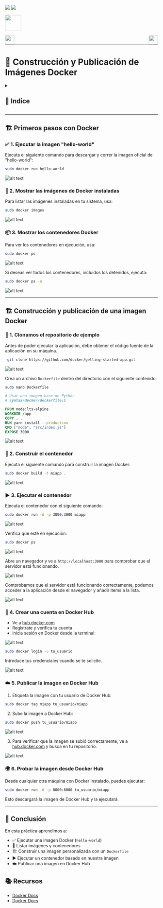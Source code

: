 ![](/.resGen/_bannerD.png#gh-dark-mode-only)
![](/.resGen/_bannerL.png#gh-light-mode-only)

<a href="../readme.md"><img src="/.resGen/_back.svg" width="52.5"></a>

<a href="../1/readme.md"><img src="/.resGen/_arrow_r.svg" width="30" align="left"></a>
<a href="../3/readme.md"><img src="/.resGen/_arrow.svg" width="30" align="right"></a>

<br>

---

# 🔨 Construcción y Publicación de Imágenes Docker

<details>

<summary>

## 📌 Indice

</summary>

- [🔨 Construcción y Publicación de Imágenes Docker](#-construcción-y-publicación-de-imágenes-docker)
  - [📌 Indice](#-indice)
  - [🏗️ Primeros pasos con Docker](#️-primeros-pasos-con-docker)
    - [✅ 1. Ejecutar la imagen "hello-world"](#-1-ejecutar-la-imagen-hello-world)
    - [📸 2. Mostrar las imágenes de Docker instaladas](#-2-mostrar-las-imágenes-de-docker-instaladas)
    - [📦 3. Mostrar los contenedores Docker](#-3-mostrar-los-contenedores-docker)
  - [🏗️ Construcción y publicación de una imagen Docker](#️-construcción-y-publicación-de-una-imagen-docker)
    - [📂 1. Clonamos el repositorio de ejemplo](#-1-clonamos-el-repositorio-de-ejemplo)
    - [🔨 2. Construir el contenedor](#-2-construir-el-contenedor)
    - [▶️ 3. Ejecutar el contenedor](#️-3-ejecutar-el-contenedor)
    - [🔑 4. Crear una cuenta en Docker Hub](#-4-crear-una-cuenta-en-docker-hub)
    - [☁️ 5. Publicar la imagen en Docker Hub](#️-5-publicar-la-imagen-en-docker-hub)
    - [🌍 6. Probar la imagen desde Docker Hub](#-6-probar-la-imagen-desde-docker-hub)
  - [🎯 Conclusión](#-conclusión)
  - [📚 Recursos](#-recursos)

</details>

---

## 🏗️ Primeros pasos con Docker

### ✅ 1. Ejecutar la imagen "hello-world"
Ejecuta el siguiente comando para descargar y correr la imagen oficial de "hello-world":

```sh
sudo docker run hello-world
```

![alt text](image.png)

### 📸 2. Mostrar las imágenes de Docker instaladas
Para listar las imágenes instaladas en tu sistema, usa:

```sh
sudo docker images
```

![alt text](image-1.png)

### 📦 3. Mostrar los contenedores Docker
Para ver los contenedores en ejecución, usa:

```sh
sudo docker ps
```

![alt text](image-2.png)

Si deseas ver todos los contenedores, incluidos los detenidos, ejecuta:

```sh
sudo docker ps -a
```

![alt text](image-3.png)

---

## 🏗️ Construcción y publicación de una imagen Docker

### 📂 1. Clonamos el repositorio de ejemplo
Antes de poder ejecutar la aplicación, debe obtener el código fuente de la aplicación en su máquina.

```sh
 git clone https://github.com/docker/getting-started-app.git
```

![alt text](image-4.png)

Crea un archivo `Dockerfile` dentro del directorio con el siguiente contenido:

```bash
sudo nano Dockerfile
```

```Dockerfile
# Usar una imagen base de Python
# syntax=docker/dockerfile:1

FROM node:lts-alpine
WORKDIR /app
COPY . .
RUN yarn install --production
CMD ["node", "src/index.js"]
EXPOSE 3000
```

![alt text](image-5.png)


### 🔨 2. Construir el contenedor
Ejecuta el siguiente comando para construir la imagen Docker:

```sh
sudo docker build -t miapp .
```

![alt text](image-6.png)

### ▶️ 3. Ejecutar el contenedor
Ejecuta el contenedor con el siguiente comando:

```sh
sudo docker run -d -p 3000:3000 miapp
```

![alt text](image-7.png)

Verifica que esté en ejecución:

```sh
sudo docker ps
```

![alt text](image-8.png)

Abre un navegador y ve a `http://localhost:3000` para comprobar que el servidor está funcionando.

![alt text](image-9.png)

Comprobamos que el servidor está funcionando correctamente, podemos acceder a la aplicación desde el navegador y añadir items a la lista.

![alt text](image-10.png)

### 🔑 4. Crear una cuenta en Docker Hub

- Ve a [hub.docker.com](https://hub.docker.com/)
- Regístrate y verifica tu cuenta
- Inicia sesión en Docker desde la terminal:

![alt text](image-11.png)

```sh
sudo docker login -u tu_usuario
```

Introduce tus credenciales cuando se te solicite.

![alt text](image-12.png)

### ☁️ 5. Publicar la imagen en Docker Hub

1. Etiqueta la imagen con tu usuario de Docker Hub:

```sh
sudo docker tag miapp tu_usuario/miapp
```

2. Sube la imagen a Docker Hub:

```sh
sudo docker push tu_usuario/miapp
```

![alt text](image-13.png)

3. Para verificar que la imagen se subió correctamente, ve a [hub.docker.com](https://hub.docker.com/) y busca en tu repositorio.

![alt text](image-14.png)

### 🌍 6. Probar la imagen desde Docker Hub

Desde cualquier otra máquina con Docker instalado, puedes ejecutar:

```sh
sudo docker run -d -p 8000:8000 tu_usuario/miapp
```

Esto descargará la imagen de Docker Hub y la ejecutará.

---

## 🎯 Conclusión
En esta práctica aprendimos a:

- ✅ Ejecutar una imagen Docker (`hello-world`)
- 📸 Listar imágenes y contenedores
- 🏗️ Construir una imagen personalizada con un `Dockerfile`
- ▶️ Ejecutar un contenedor basado en nuestra imagen
- ☁️ Publicar una imagen en Docker Hub

## 📚 Recursos

- [Docker Docs](https://docs.docker.com/get-started/)
- [Docker Docs](https://docs.docker.com/get-started/part2/)